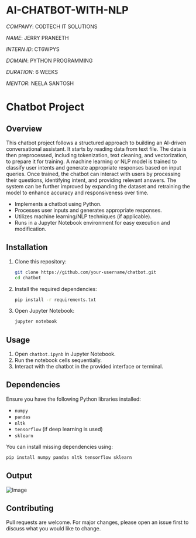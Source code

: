 # AI-CHATBOT-WITH-NLP

*COMPANY*: CODTECH IT SOLUTIONS

*NAME*: JERRY PRANEETH 

*INTERN ID*: CT6WPYS  

*DOMAIN*: PYTHON PROGRAMMING 

*DURATION*: 6 WEEKS  

*MENTOR*: NEELA SANTOSH  


# Chatbot Project  

## Overview  
This chatbot project follows a structured approach to building an AI-driven conversational assistant. It starts by reading data from text file. The data is then preprocessed, including tokenization, text cleaning, and vectorization, to prepare it for training. A machine learning or NLP model is trained to classify user intents and generate appropriate responses based on input queries. Once trained, the chatbot can interact with users by processing their questions, identifying intent, and providing relevant answers. The system can be further improved by expanding the dataset and retraining the model to enhance accuracy and responsiveness over time.
- Implements a chatbot using Python.  
- Processes user inputs and generates appropriate responses.  
- Utilizes machine learning/NLP techniques (if applicable).  
- Runs in a Jupyter Notebook environment for easy execution and modification.  

## Installation  
1. Clone this repository:  
   ```bash
   git clone https://github.com/your-username/chatbot.git
   cd chatbot
   ```  
2. Install the required dependencies:  
   ```bash
   pip install -r requirements.txt
   ```  
3. Open Jupyter Notebook:  
   ```bash
   jupyter notebook
   ```  

## Usage  
1. Open `chatbot.ipynb` in Jupyter Notebook.  
2. Run the notebook cells sequentially.  
3. Interact with the chatbot in the provided interface or terminal.  

## Dependencies  
Ensure you have the following Python libraries installed:  
- `numpy`  
- `pandas`  
- `nltk`  
- `tensorflow` (if deep learning is used)  
- `sklearn`  

You can install missing dependencies using:  
```bash
pip install numpy pandas nltk tensorflow sklearn
```


## Output
![Image](https://github.com/user-attachments/assets/17db02e6-e9ad-41f0-9b82-3ea1f923b869)

## Contributing  
Pull requests are welcome. For major changes, please open an issue first to discuss what you would like to change.  
